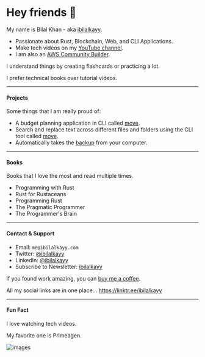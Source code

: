 # Hey friends 👋

My name is Bilal Khan - aka [ibilalkayy](https://ibilalkayy.com).

- Passionate about Rust, Blockchain, Web, and CLI Applications.
- Make tech videos on my [YouTube channel](https://www.youtube.com/@coderoamer).
- I am also an [AWS Community Builder](https://aws.amazon.com/developer/community/community-builders/).

I understand things by creating flashcards or practicing a lot.

I prefer technical books over tutorial videos.

---

#### Projects

Some things that I am really proud of:

- A budget planning application in CLI called [move](https://github.com/ibilalkayy/move).
- Search and replace text across different files and folders using the CLI tool called [move](https://github.com/ibilalkayy/move).
- Automatically takes the [backup](https://github.com/ibilalkayy/Automatic-Backup-and-Monitoring-Software) from your computer.

---

#### Books

Books that I love the most and read multiple times.

- Programming with Rust
- Rust for Rustaceans
- Programming Rust
- The Pragmatic Programmer
- The Programmer's Brain

---

#### Contact & Support

- Email: `me@ibilalkayy.com`
- Twitter: [@ibilalkayy](https://x.com/ibilalkayy)
- LinkedIn: [@ibilalkayy](https://www.linkedin.com/in/ibilalkayy/)
- Subscribe to Newsletter: [ibilalkayy](https://ibilalkayy.beehiiv.com/)

If you found work amazing, you can [buy me a coffee](https://buymeacoffee.com/ibilalkayy).

All my social links are in one place... https://linktr.ee/ibilalkayy

---

#### Fun Fact

I love watching tech videos.

My favorite one is Primeagen.

![images](https://github.com/user-attachments/assets/07a0e2a2-574c-4086-ab45-c93e6dd3435f)

